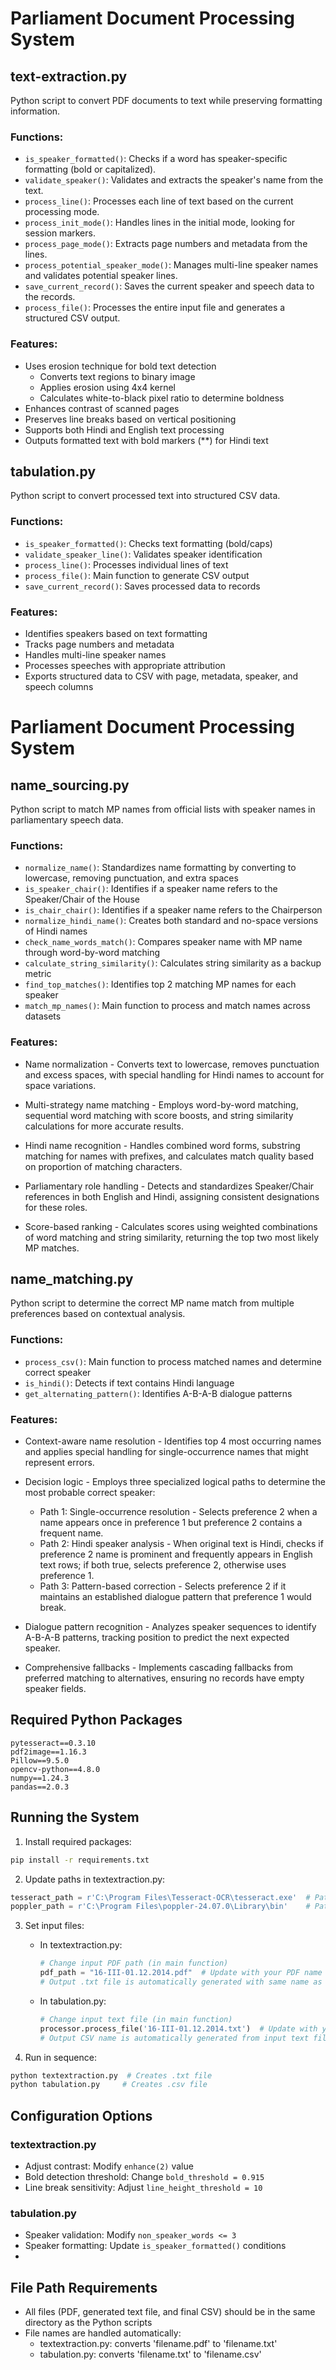 # Parliament Document Processing System 

## text-extraction.py
Python script to convert PDF documents to text while preserving formatting information.

### Functions:
- `is_speaker_formatted()`: Checks if a word has speaker-specific formatting (bold or capitalized).
- `validate_speaker()`: Validates and extracts the speaker's name from the text.
- `process_line()`: Processes each line of text based on the current processing mode.
- `process_init_mode()`: Handles lines in the initial mode, looking for session markers.
- `process_page_mode()`: Extracts page numbers and metadata from the lines.
- `process_potential_speaker_mode()`: Manages multi-line speaker names and validates potential speaker lines.
- `save_current_record()`: Saves the current speaker and speech data to the records.
- `process_file()`: Processes the entire input file and generates a structured CSV output.


### Features:
- Uses erosion technique for bold text detection
  - Converts text regions to binary image
  - Applies erosion using 4x4 kernel
  - Calculates white-to-black pixel ratio to determine boldness
- Enhances contrast of scanned pages
- Preserves line breaks based on vertical positioning
- Supports both Hindi and English text processing
- Outputs formatted text with bold markers (**) for Hindi text

## tabulation.py
Python script to convert processed text into structured CSV data.

### Functions:
- `is_speaker_formatted()`: Checks text formatting (bold/caps)
- `validate_speaker_line()`: Validates speaker identification
- `process_line()`: Processes individual lines of text
- `process_file()`: Main function to generate CSV output
- `save_current_record()`: Saves processed data to records

### Features:
- Identifies speakers based on text formatting
- Tracks page numbers and metadata
- Handles multi-line speaker names
- Processes speeches with appropriate attribution
- Exports structured data to CSV with page, metadata, speaker, and speech columns

# Parliament Document Processing System

## name_sourcing.py 

Python script to match MP names from official lists with speaker names in parliamentary speech data.

### Functions:
* `normalize_name()`: Standardizes name formatting by converting to lowercase, removing punctuation, and extra spaces
* `is_speaker_chair()`: Identifies if a speaker name refers to the Speaker/Chair of the House
* `is_chair_chair()`: Identifies if a speaker name refers to the Chairperson
* `normalize_hindi_name()`: Creates both standard and no-space versions of Hindi names
* `check_name_words_match()`: Compares speaker name with MP name through word-by-word matching
* `calculate_string_similarity()`: Calculates string similarity as a backup metric
* `find_top_matches()`: Identifies top 2 matching MP names for each speaker
* `match_mp_names()`: Main function to process and match names across datasets

### Features:
* Name normalization - Converts text to lowercase, removes punctuation and excess spaces, with special handling for Hindi names to account for space variations.

* Multi-strategy name matching - Employs word-by-word matching, sequential word matching with score boosts, and string similarity calculations for more accurate results.

* Hindi name recognition - Handles combined word forms, substring matching for names with prefixes, and calculates match quality based on proportion of matching characters.

* Parliamentary role handling - Detects and standardizes Speaker/Chair references in both English and Hindi, assigning consistent designations for these roles.

* Score-based ranking - Calculates scores using weighted combinations of word matching and string similarity, returning the top two most likely MP matches.

## name_matching.py 

Python script to determine the correct MP name match from multiple preferences based on contextual analysis.

### Functions:
* `process_csv()`: Main function to process matched names and determine correct speaker
* `is_hindi()`: Detects if text contains Hindi language
* `get_alternating_pattern()`: Identifies A-B-A-B dialogue patterns

### Features:
* Context-aware name resolution - Identifies top 4 most occurring names and applies special handling for single-occurrence names that might represent errors.

* Decision logic - Employs three specialized logical paths to determine the most probable correct speaker:
  * Path 1: Single-occurrence resolution - Selects preference 2 when a name appears once in preference 1 but preference 2 contains a frequent name.
  * Path 2: Hindi speaker analysis - When original text is Hindi, checks if preference 2 name is prominent and frequently appears in English text rows; if both true, selects preference 2, otherwise uses preference 1.
  * Path 3: Pattern-based correction - Selects preference 2 if it maintains an established dialogue pattern that preference 1 would break.

* Dialogue pattern recognition - Analyzes speaker sequences to identify A-B-A-B patterns, tracking position to predict the next expected speaker.

* Comprehensive fallbacks - Implements cascading fallbacks from preferred matching to alternatives, ensuring no records have empty speaker fields.

## Required Python Packages
```
pytesseract==0.3.10
pdf2image==1.16.3
Pillow==9.5.0
opencv-python==4.8.0
numpy==1.24.3
pandas==2.0.3
```


## Running the System

1. Install required packages:
```bash
pip install -r requirements.txt
```

2. Update paths in textextraction.py:
```python
tesseract_path = r'C:\Program Files\Tesseract-OCR\tesseract.exe'  # Path to Tesseract
poppler_path = r'C:\Program Files\poppler-24.07.0\Library\bin'    # Path to Poppler
```

3. Set input files:
   - In textextraction.py:
     ```python
     # Change input PDF path (in main function)
     pdf_path = "16-III-01.12.2014.pdf"  # Update with your PDF name
     # Output .txt file is automatically generated with same name as PDF
     ```
   
   - In tabulation.py:
     ```python
     # Change input text file (in main function)
     processor.process_file('16-III-01.12.2014.txt')  # Update with your text file name
     # Output CSV name is automatically generated from input text filename
     ```

4. Run in sequence:
```bash
python textextraction.py  # Creates .txt file
python tabulation.py     # Creates .csv file
```



## Configuration Options

### textextraction.py
- Adjust contrast: Modify `enhance(2)` value
- Bold detection threshold: Change `bold_threshold = 0.915`
- Line break sensitivity: Adjust `line_height_threshold = 10`

### tabulation.py
- Speaker validation: Modify `non_speaker_words <= 3`
- Speaker formatting: Update `is_speaker_formatted()` conditions
- 
## File Path Requirements
- All files (PDF, generated text file, and final CSV) should be in the same directory as the Python scripts
- File names are handled automatically:
  - textextraction.py: converts 'filename.pdf' to 'filename.txt'
  - tabulation.py: converts 'filename.txt' to 'filename.csv'
